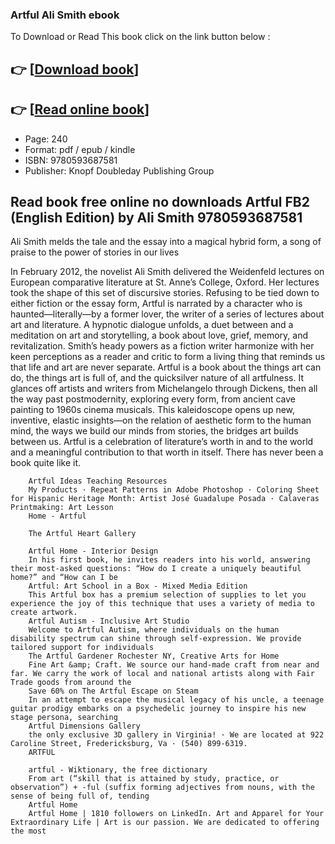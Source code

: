 ### Artful Ali Smith ebook

To Download or Read This book click on the link button below :

## 👉  [**[Download book](http://filesbooks.info/download.php?group=book&from=github.com&id=710953&lnk=1081 "Download book")**]

## 👉  [**[Read online book](http://filesbooks.info/download.php?group=book&from=github.com&id=710953&lnk=1081 "Read online book")**]


* Page: 240
* Format: pdf / epub / kindle
* ISBN: 9780593687581
* Publisher: Knopf Doubleday Publishing Group



## Read book free online no downloads Artful FB2 (English Edition) by Ali Smith 9780593687581



Ali Smith melds the tale and the essay into a magical hybrid form, a song of praise to the power of stories in our lives
 
 In February 2012, the novelist Ali Smith delivered the Weidenfeld lectures on European comparative literature at St. Anne’s College, Oxford. Her lectures took the shape of this set of discursive stories. Refusing to be tied down to either fiction or the essay form, Artful is narrated by a character who is haunted—literally—by a former lover, the writer of a series of lectures about art and literature.
 A hypnotic dialogue unfolds, a duet between and a meditation on art and storytelling, a book about love, grief, memory, and revitalization. Smith’s heady powers as a fiction writer harmonize with her keen perceptions as a reader and critic to form a living thing that reminds us that life and art are never separate.
 Artful is a book about the things art can do, the things art is full of, and the quicksilver nature of all artfulness. It glances off artists and writers from Michelangelo through Dickens, then all the way past postmodernity, exploring every form, from ancient cave painting to 1960s cinema musicals. This kaleidoscope opens up new, inventive, elastic insights—on the relation of aesthetic form to the human mind, the ways we build our minds from stories, the bridges art builds between us. Artful is a celebration of literature’s worth in and to the world and a meaningful contribution to that worth in itself. There has never been a book quite like it.


        Artful Ideas Teaching Resources
        My Products · Repeat Patterns in Adobe Photoshop · Coloring Sheet for Hispanic Heritage Month: Artist José Guadalupe Posada · Calaveras Printmaking: Art Lesson 
        Home - Artful
        
        The Artful Heart Gallery
        
        Artful Home - Interior Design
        In his first book, he invites readers into his world, answering their most-asked questions: “How do I create a uniquely beautiful home?” and “How can I be 
        Artful: Art School in a Box - Mixed Media Edition
        This Artful box has a premium selection of supplies to let you experience the joy of this technique that uses a variety of media to create artwork.
        Artful Autism - Inclusive Art Studio
        Welcome to Artful Autism, where individuals on the human disability spectrum can shine through self-expression. We provide tailored support for individuals 
        The Artful Gardener Rochester NY, Creative Arts for Home
        Fine Art &amp; Craft. We source our hand-made craft from near and far. We carry the work of local and national artists along with Fair Trade goods from around the 
        Save 60% on The Artful Escape on Steam
        In an attempt to escape the musical legacy of his uncle, a teenage guitar prodigy embarks on a psychedelic journey to inspire his new stage persona, searching 
        Artful Dimensions Gallery
        the only exclusive 3D gallery in Virginia! · We are located at 922 Caroline Street, Fredericksburg, Va · (540) 899-6319.
        ARTFUL
        
        artful - Wiktionary, the free dictionary
        From art (“skill that is attained by study, practice, or observation”) +‎ -ful (suffix forming adjectives from nouns, with the sense of being full of, tending 
        Artful Home
        Artful Home | 1810 followers on LinkedIn. Art and Apparel for Your Extraordinary Life | Art is our passion. We are dedicated to offering the most 
    




